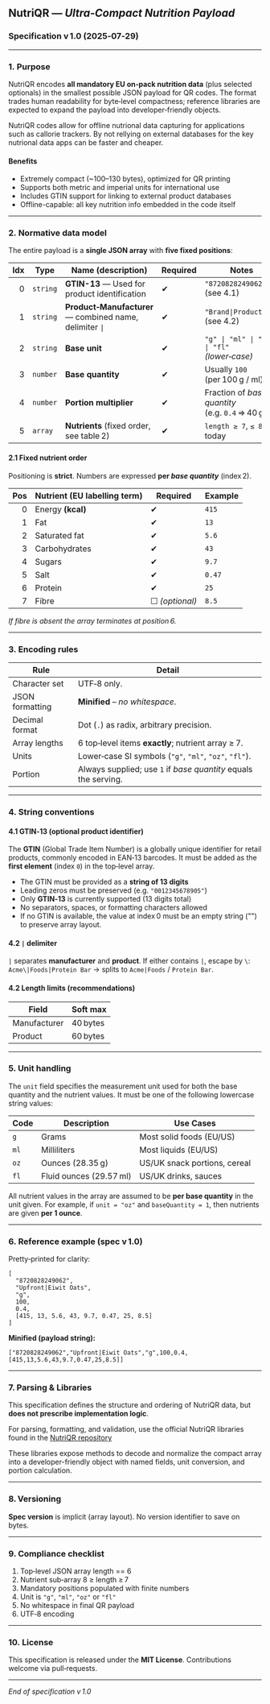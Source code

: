 ## NutriQR — _Ultra‑Compact Nutrition Payload_

### Specification v 1.0 (2025‑07‑29)

---

### 1. Purpose

NutriQR encodes **all mandatory EU on‑pack nutrition data** (plus selected optionals) in the smallest possible JSON payload for QR codes.
The format trades human readability for byte‑level compactness; reference libraries are expected to expand the payload into developer‑friendly objects.

NutriQR codes allow for offline nutrional data capturing for applications such as callorie trackers.
By not rellying on external databases for the key nutrional data apps can be faster and cheaper.

#### Benefits

- Extremely compact (~100–130 bytes), optimized for QR printing
- Supports both metric and imperial units for international use
- Includes GTIN support for linking to external product databases
- Offline-capable: all key nutrition info embedded in the code itself

---

### 2. Normative data model

The entire payload is a **single JSON array** with **five fixed positions**:

| Idx | Type     | Name (description)                                       | Required | Notes                                              |
| --: | -------- | -------------------------------------------------------- | -------- | -------------------------------------------------- |
|   0 | `string` | **GTIN-13** — Used for product identification            | ✔︎       | `"8720828249062"` (see 4.1)                        |
|   1 | `string` | **Product‑Manufacturer** — combined name, delimiter `\|` | ✔︎       | `"Brand\|Product"` (see 4.2)                       |
|   2 | `string` | **Base unit**                                            | ✔︎       | `"g" \| "ml" \| "oz" \| "fl"` _(lower‑case)_       |
|   3 | `number` | **Base quantity**                                        | ✔︎       | Usually `100` (per 100 g / ml)                     |
|   4 | `number` | **Portion multiplier**                                   | ✔︎       | Fraction of _base quantity_ (e.g. `0.4` ⇒ 40 g/ml) |
|   5 | `array`  | **Nutrients** (fixed order, see table 2)                 | ✔︎       | `length ≥ 7`, `≤ 8` today                          |

#### 2.1 Fixed nutrient order

Positioning is **strict**. Numbers are expressed **per *base quantity*** (index 2).

| Pos | Nutrient (EU labelling term) | Required       | Example |
| --: | ---------------------------- | -------------- | ------- |
|   0 | Energy **(kcal)**            | ✔︎             | `415`   |
|   1 | Fat                          | ✔︎             | `13`    |
|   2 | Saturated fat                | ✔︎             | `5.6`   |
|   3 | Carbohydrates                | ✔︎             | `43`    |
|   4 | Sugars                       | ✔︎             | `9.7`   |
|   5 | Salt                         | ✔︎             | `0.47`  |
|   6 | Protein                      | ✔︎             | `25`    |
|   7 | Fibre                        | ☐ _(optional)_ | `8.5`   |

_If fibre is absent the array terminates at position 6._

---

### 3. Encoding rules

| Rule            | Detail                                                          |
| --------------- | --------------------------------------------------------------- |
| Character set   | UTF‑8 only.                                                     |
| JSON formatting | **Minified** – _no whitespace_.                                 |
| Decimal format  | Dot (`.`) as radix, arbitrary precision.                        |
| Array lengths   | 6 top‑level items **exactly**; nutrient array ≥ 7.              |
| Units           | Lower‑case SI symbols (`"g"`, `"ml"`, `"oz"`, `"fl"`).          |
| Portion         | Always supplied; use `1` if _base quantity_ equals the serving. |

---

### 4. String conventions

#### 4.1 GTIN‑13 (optional product identifier)

The **GTIN** (Global Trade Item Number) is a globally unique identifier for retail products, commonly encoded in EAN‑13 barcodes. It must be added as the **first element** (index `0`) in the top‑level array.

- The GTIN must be provided as a **string of 13 digits**
- Leading zeros must be preserved (e.g. `"0012345678905"`)
- Only **GTIN‑13** is currently supported (13 digits total)
- No separators, spaces, or formatting characters allowed
- If no GTIN is available, the value at index 0 must be an empty string ("") to preserve array layout.

#### 4.2 `|` delimiter

`|` separates **manufacturer** and **product**.
If either contains `|`, escape by `\`: `Acme\|Foods|Protein Bar` → splits to `Acme|Foods` / `Protein Bar`.

#### 4.2 Length limits (recommendations)

| Field        | Soft max |
| ------------ | -------- |
| Manufacturer | 40 bytes |
| Product      | 60 bytes |

---

### 5. Unit handling

The `unit` field specifies the measurement unit used for both the base quantity and the nutrient values. It must be one of the following lowercase string values:

| Code | Description             | Use Cases                    |
| ---- | ----------------------- | ---------------------------- |
| `g`  | Grams                   | Most solid foods (EU/US)     |
| `ml` | Milliliters             | Most liquids (EU/US)         |
| `oz` | Ounces (28.35 g)        | US/UK snack portions, cereal |
| `fl` | Fluid ounces (29.57 ml) | US/UK drinks, sauces         |

All nutrient values in the array are assumed to be **per base quantity** in the unit given. For example, if `unit = "oz"` and `baseQuantity = 1`, then nutrients are given **per 1 ounce**.

---

### 6. Reference example (spec v 1.0)

Pretty‑printed for clarity:

```jsonc
[
  "8720828249062",
  "Upfront|Eiwit Oats",
  "g",
  100,
  0.4,
  [415, 13, 5.6, 43, 9.7, 0.47, 25, 8.5]
]
```

**Minified (payload string):**

```
["8720828249062","Upfront|Eiwit Oats","g",100,0.4,[415,13,5.6,43,9.7,0.47,25,8.5]]
```

---

### 7. Parsing & Libraries

This specification defines the structure and ordering of NutriQR data, but **does not prescribe implementation logic**.

For parsing, formatting, and validation, use the official NutriQR libraries found in the [NutriQR repository](https://github.com/nagsterFVZ/nutriqr)

These libraries expose methods to decode and normalize the compact array into a developer-friendly object with named fields, unit conversion, and portion calculation.

---

### 8. Versioning

**Spec version** is implicit (array layout). No version identifier to save on bytes.

---

### 9. Compliance checklist

1. Top‑level JSON array length == 6
2. Nutrient sub‑array 8 ≥ length ≥ 7
3. Mandatory positions populated with finite numbers
4. Unit is `"g"`, `"ml"`, `"oz"` or `"fl"`
5. No whitespace in final QR payload
6. UTF‑8 encoding

---

### 10. License

This specification is released under the **MIT License**. Contributions welcome via pull‑requests.

---

_End of specification v 1.0_
